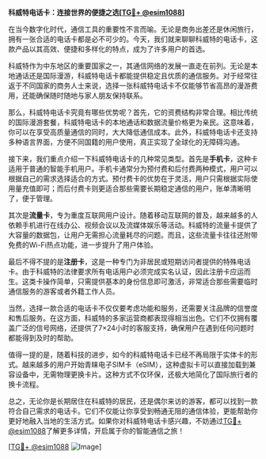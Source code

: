 **科威特电话卡：连接世界的便捷之选[[TG💪+ @esim1088](https://t.me/s/esim1088)]**

在当今数字化时代，通信工具的重要性不言而喻。无论是商务出差还是休闲旅行，拥有一张合适的电话卡都是必不可少的。今天，我们就来聊聊科威特的电话卡，这款产品以其高效、便捷和多样化的特点，成为了许多用户的首选。

科威特作为中东地区的重要国家之一，其通信网络的发展一直走在前列。无论是本地通话还是国际漫游，科威特电话卡都能提供稳定且优质的通信服务。对于经常往返于不同国家的商务人士来说，选择一张科威特电话卡不仅能够节省高昂的漫游费用，还能确保随时随地与家人朋友保持联系。

那么，科威特电话卡究竟有哪些优势呢？首先，它的资费结构非常合理。相比传统的国际漫游套餐，科威特电话卡的本地通话和数据流量价格更为亲民。这意味着，你可以在享受高质量通信的同时，大大降低通信成本。此外，科威特电话卡还支持多种语言界面，方便不同国籍的用户使用，真正实现了全球化的无障碍沟通。

接下来，我们重点介绍一下科威特电话卡的几种常见类型。首先是**手机卡**，这种卡适用于普通的智能手机用户。手机卡通常分为预付费和后付费两种模式，用户可以根据自己的需求选择适合的方式。预付费卡的优势在于灵活，用户只需根据实际使用量充值即可；而后付费卡则更适合那些需要长期稳定通信的用户，账单清晰明了，便于管理。

其次是**流量卡**，专为重度互联网用户设计。随着移动互联网的普及，越来越多的人依赖手机进行在线办公、视频会议以及流媒体娱乐等活动。科威特的流量卡提供了大容量的数据包，让用户无需担心流量耗尽的问题。而且，这些流量卡往往还附带免费的Wi-Fi热点功能，进一步提升了用户体验。

最后不得不提的是**注册卡**，这是一种专门为非居民或短期访问者提供的特殊电话卡。由于科威特的法律要求所有电话用户必须完成实名认证，因此注册卡应运而生。这类卡操作简单，只需提供基本的身份信息即可激活，非常适合那些需要临时通信服务的游客或者外籍工作人员。

当然，选择一款合适的电话卡不仅仅要考虑功能和服务，还需要关注品牌的信誉度和售后服务。在这方面，科威特的多家运营商都表现得相当出色。它们不仅拥有覆盖广泛的信号网络，还提供了7×24小时的客服支持，确保用户在遇到任何问题时都能得到及时的帮助。

值得一提的是，随着科技的进步，如今的科威特电话卡已经不再局限于实体卡的形式。越来越多的用户开始青睐电子SIM卡（eSIM），这种虚拟卡可以直接加载到兼容设备中，无需物理更换卡片。这种方式不仅环保，还极大地简化了国际旅行者的换卡流程。

总之，无论你是长期居住在科威特的居民，还是偶尔来访的游客，都可以找到一款符合自己需求的电话卡。它们不仅能让你享受到畅通无阻的通信体验，更能帮助你更好地融入当地的生活方式。如果你对科威特电话卡感兴趣，不妨通过[TG💪+ @esim1088](https://t.me/s/esim1088)了解更多详情，开启属于你的智能通信之旅！

[[TG💪+ @esim1088](https://t.me/s/esim1088) ![Image](https://i.postimg.cc/4NQfJmqS/Snipaste-2025-05-13-00-14-12.png)]
